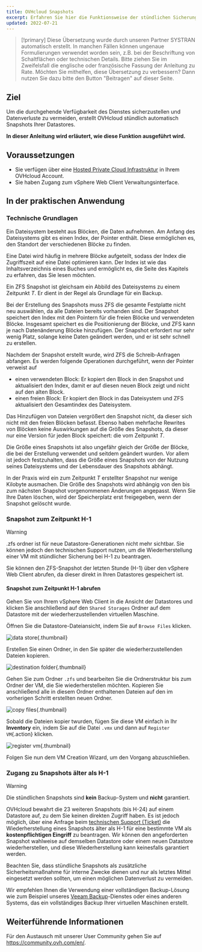 ```yaml
---
title: OVHcloud Snapshots
excerpt: Erfahren Sie hier die Funktionsweise der stündlichen Sicherungen
updated: 2022-07-21
---
```


> [!primary]
> Diese Übersetzung wurde durch unseren Partner SYSTRAN automatisch erstellt. In manchen Fällen können ungenaue Formulierungen verwendet worden sein, z.B. bei der Beschriftung von Schaltflächen oder technischen Details. Bitte ziehen Sie im Zweifelsfall die englische oder französische Fassung der Anleitung zu Rate. Möchten Sie mithelfen, diese Übersetzung zu verbessern? Dann nutzen Sie dazu bitte den Button "Beitragen" auf dieser Seite.
>

## Ziel

Um die durchgehende Verfügbarkeit des Dienstes sicherzustellen und Datenverluste zu vermeiden, erstellt OVHcloud stündlich automatisch Snapshots Ihrer Datastores.

**In dieser Anleitung wird erläutert, wie diese Funktion ausgeführt wird.**

## Voraussetzungen

- Sie verfügen über eine [Hosted Private Cloud Infrastruktur](https://www.ovhcloud.com/de/enterprise/products/hosted-private-cloud/) in Ihrem OVHcloud Account.
- Sie haben Zugang zum vSphere Web Client Verwaltungsinterface.

## In der praktischen Anwendung

### Technische Grundlagen

Ein Dateisystem besteht aus Blöcken, die Daten aufnehmen. Am Anfang des Dateisystems gibt es einen Index, der Pointer enthält. Diese ermöglichen es, den Standort der verschiedenen Blöcke zu finden.

Eine Datei wird häufig in mehrere Blöcke aufgeteilt, sodass der Index die Zugriffszeit auf eine Datei optimieren kann. Der Index ist wie das Inhaltsverzeichnis eines Buches und ermöglicht es, die Seite des Kapitels zu erfahren, das Sie lesen möchten.
 
Ein ZFS Snapshot ist gleichsam ein Abbild des Dateisystems zu einem Zeitpunkt *T*. Er dient in der Regel als Grundlage für ein Backup.
 
Bei der Erstellung des Snapshots muss ZFS die gesamte Festplatte nicht neu auswählen, da alle Dateien bereits vorhanden sind. Der Snapshot speichert den Index mit den Pointern für die freien Blöcke und verwendeten Blöcke. Insgesamt speichert es die Positionierung der Blöcke, und ZFS kann je nach Datenänderung Blöcke hinzufügen. Der Snapshot erfordert nur sehr wenig Platz, solange keine Daten geändert werden, und er ist sehr schnell zu erstellen.
 
Nachdem der Snapshot erstellt wurde, wird ZFS die Schreib-Anfragen abfangen. Es werden folgende Operationen durchgeführt, wenn der Pointer verweist auf
 
- einen verwendeten Block: Er kopiert den Block in den Snapshot und aktualisiert den Index, damit er auf diesen neuen Block zeigt und nicht auf den alten Block.
- einen freien Block: Er kopiert den Block in das Dateisystem und ZFS aktualisiert den Gesamtindex des Dateisystem.
 
Das Hinzufügen von Dateien vergrößert den Snapshot nicht, da dieser sich nicht mit den freien Blöcken befasst. Ebenso haben mehrfache Rewrites von Blöcken keine Auswirkungen auf die Größe des Snapshots, da dieser nur eine Version für jeden Block speichert: die vom Zeitpunkt *T*.
 
Die Größe eines Snapshots ist also ungefähr gleich der Größe der Blöcke, die bei der Erstellung verwendet und seitdem geändert wurden. Vor allem ist jedoch festzuhalten, dass die Größe eines Snapshots von der Nutzung seines Dateisystems und der Lebensdauer des Snapshots abhängt.
 
In der Praxis wird ein zum Zeitpunkt *T* erstellter Snapshot nur wenige Kilobyte ausmachen. Die Größe des Snapshots wird abhängig von den bis zum nächsten Snapshot vorgenommenen Änderungen angepasst. Wenn Sie Ihre Daten löschen, wird der Speicherplatz erst freigegeben, wenn der Snapshot gelöscht wurde.

### Snapshot zum Zeitpunkt H-1

> [!warning]
>
>.zfs ordner ist für neue Datastore-Generationen nicht mehr sichtbar. Sie können jedoch den technischen Support nutzen, um die Wiederherstellung einer VM mit stündlicher Sicherung bei H-1 zu beantragen.
>

Sie können den ZFS-Snapshot der letzten Stunde (H-1) über den vSphere Web Client abrufen, da dieser direkt in Ihren Datastores gespeichert ist. 

#### Snapshot zum Zeitpunkt H-1 abrufen

Gehen Sie von Ihrem vSphere Web Client in die Ansicht der Datastores und klicken Sie anschließend auf den `Shared Storages` Ordner auf dem Datastore mit der wiederherzustellenden virtuellen Maschine.

Öffnen Sie die Datastore-Dateiansicht, indem Sie auf `Browse Files` klicken.

![data store](snapshots_horaires_ovh_images_snapshot01.png){.thumbnail}

Erstellen Sie einen Ordner, in den Sie später die wiederherzustellenden Dateien kopieren.

![destination folder](snapshots_horaires_ovh_images_snapshot02.png){.thumbnail}

Gehen Sie zum Ordner `.zfs` und bearbeiten Sie die Ordnerstruktur bis zum Ordner der VM, die Sie wiederherstellen möchten. Kopieren Sie anschließend alle in diesem Ordner enthaltenen Dateien auf den im vorherigen Schritt erstellten neuen Ordner.

![copy files](snapshots_horaires_ovh_images_snapshot03.png){.thumbnail}

Sobald die Dateien kopier twurden, fügen Sie diese VM einfach in Ihr **Inventory** ein, indem Sie auf die Datei `.vmx` und dann auf `Register VM`{.action}  klicken.

![register vm](images_snapshot04.png){.thumbnail}

Folgen Sie nun dem VM Creation Wizard, um den Vorgang abzuschließen.

### Zugang zu Snapshots älter als H-1 

> [!warning]
>Die stündlichen Snapshots sind **kein** Backup-System und **nicht** garantiert.
>

OVHcloud bewahrt die 23 weiteren Snapshots (bis H-24) auf einem Datastore auf, zu dem Sie keinen direkten Zugriff haben. Es ist jedoch möglich, über eine Anfrage beim [technischen Support (Ticket)](https://help.ovhcloud.com/csm?id=csm_get_help) die Wiederherstellung eines Snapshots älter als H-1 für eine bestimmte VM als **kostenpflichtigen Eingriff** zu beantragen. Wir können den angeforderten Snapshot wahlweise auf demselben Datastore oder einem neuen Datastore wiederherstellen, und diese Wiederherstellung kann keinesfalls garantiert werden.

Beachten Sie, dass stündliche Snapshots als zusätzliche Sicherheitsmaßnahme für interne Zwecke dienen und nur als letztes Mittel eingesetzt werden sollten, um einen möglichen Datenverlust zu vermeiden.

Wir empfehlen Ihnen die Verwendung einer vollständigen Backup-Lösung wie zum Beispiel unseres [Veeam Backup](veeam_backup_as_a_service1.)-Dienstes oder eines anderen Systems, das ein vollständiges Backup Ihrer virtuellen Maschinen erstellt.

## Weiterführende Informationen

Für den Austausch mit unserer User Community gehen Sie auf <https://community.ovh.com/en/>.
